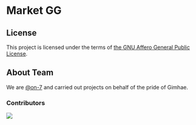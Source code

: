 # Market GG

## License

This project is licensed under the terms of [the GNU Affero General Public License](https://www.gnu.org/licenses/agpl-3.0.en.html).

## About Team

We are [@on-7](https://github.com/on-7) and carried out projects on behalf of the pride of Gimhae.

### Contributors

<a href="https://github.com/on-7/marketgg-shop/graphs/contributors">
  <img src="https://contrib.rocks/image?repo=on-7/marketgg-shop" />
</a>
